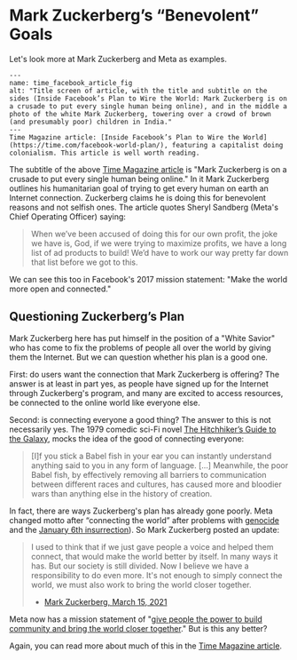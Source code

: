 # Mark Zuckerberg’s “Benevolent” Goals

Let's look more at Mark Zuckerberg and Meta as examples.

```{figure} time_facebook_article.png
---
name: time_facebook_article_fig
alt: "Title screen of article, with the title and subtitle on the sides (Inside Facebook’s Plan to Wire the World: Mark Zuckerberg is on a crusade to put every single human being online), and in the middle a photo of the white Mark Zuckerberg, towering over a crowd of brown (and presumably poor) children in India."
---
Time Magazine article: [Inside Facebook’s Plan to Wire the World](https://time.com/facebook-world-plan/), featuring a capitalist doing colonialism. This article is well worth reading.
```

The subtitle of the above [Time Magazine article](https://time.com/facebook-world-plan/) is "Mark Zuckerberg is on a crusade to put every single human being online." In it Mark Zuckerberg outlines his humanitarian goal of trying to get every human on earth an Internet connection. Zuckerberg claims he is doing this for benevolent reasons and not selfish ones. The article quotes Sheryl Sandberg (Meta's Chief Operating Officer) saying:
> When we’ve been accused of doing this for our own profit, the joke we have is, God, if we were trying to maximize profits, we have a long list of ad products to build! We’d have to work our way pretty far down that list before we got to this.

We can see this too in Facebook's 2017 mission statement: "Make the world more open and connected."

## Questioning Zuckerberg’s Plan
Mark Zuckerberg here has put himself in the position of a "White Savior" who has come to fix the problems of people all over the world by giving them the Internet. But we can question whether his plan is a good one.

First: do users want the connection that Mark Zuckerberg is offering? The answer is at least in part yes, as people have signed up for the Internet through Zuckerberg's program, and many are excited to access resources, be connected to the online world like everyone else.

Second: is connecting everyone a good thing? The answer to this is not necessarily yes. The 1979 comedic sci-Fi novel [The Hitchhiker’s Guide to the Galaxy](https://en.wikipedia.org/wiki/The_Hitchhiker%27s_Guide_to_the_Galaxy_(novel)), mocks the idea of the good of connecting everyone:
> [I]f you stick a Babel fish in your ear you can instantly understand anything said to you in any form of language. [...] Meanwhile, the poor Babel fish, by effectively removing all barriers to communication between different races and cultures, has caused more and bloodier wars than anything else in the history of creation.

In fact, there are ways Zuckerberg's plan has already gone poorly. Meta changed motto after “connecting the world” after problems with [genocide](https://www.theguardian.com/technology/2021/dec/06/rohingya-sue-facebook-myanmar-genocide-us-uk-legal-action-social-media-violence) and the  [January 6th insurrection](https://www.propublica.org/article/facebook-hosted-surge-of-misinformation-and-insurrection-threats-in-months-leading-up-to-jan-6-attack-records-show)). So Mark Zuckerberg posted an update:
> I used to think that if we just gave people a voice and helped them connect, that would make the world better by itself. In many ways it has. But our society is still divided. Now I believe we have a responsibility to do even more. It's not enough to simply connect the world, we must also work to bring the world closer together.
>
> - [Mark Zuckerberg, March 15, 2021](https://www.facebook.com/notes/393134628500376/)

Meta now has a mission statement of "[give people the power to build community and bring the world closer together](https://investor.fb.com/resources/default.aspx)." But is this any better?

Again, you can read more about much of this in the [Time Magazine article](https://time.com/facebook-world-plan/).
